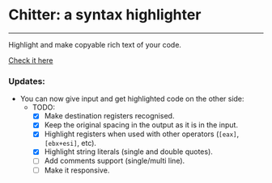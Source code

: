 # Chitter: a syntax highlighter
---------------------------
Highlight and make copyable rich text of your code.

[Check it here](https://najmiter.github.io/Chitter/)

### Updates:
* You can now give input and get highlighted code on the other side:
    * TODO:
        - [x] Make destination registers recognised. 
        - [x] Keep the original spacing in the output as it is in the input.
        - [x] Highlight registers when used with other operators (`[eax]`, `[ebx+esi]`, etc).
        - [x] Highlight string literals (single and double quotes).
        - [ ] Add comments support (single/multi line).
        - [ ] Make it responsive.

